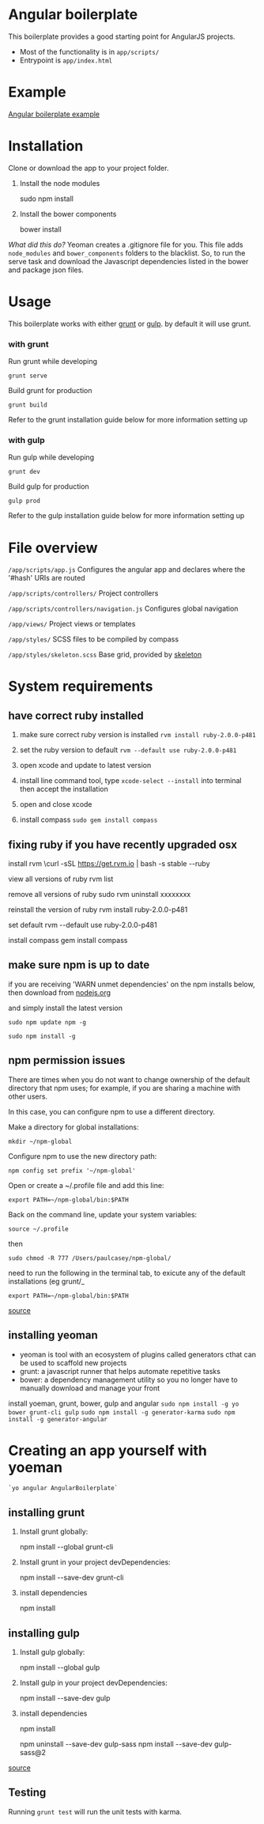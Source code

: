 Angular boilerplate
===================

This boilerplate provides a good starting point for AngularJS projects.

* Most of the functionality is in `app/scripts/`
* Entrypoint is `app/index.html`

Example
=======

[Angular boilerplate example](http://paulcasey.net/clients/personal/angular-boilerplate/angular/dist/index.html)

Installation
============

Clone or download the app to your project folder.

1. Install the node modules

	sudo npm install

2. Install the bower components

	bower install

*What did this do?*
Yeoman creates a .gitignore file for you. This file adds `node_modules` and `bower_components` folders to the blacklist. So, to run the serve task and download the Javascript dependencies listed in the bower and package json files.

Usage
=====

This boilerplate works with either [grunt](http://gruntjs.com/) or [gulp](http://gulpjs.com/). by default it will use grunt.

### with grunt

Run grunt while developing

	grunt serve

Build grunt for production

	grunt build

Refer to the grunt installation guide below for more information setting up

### with gulp

Run gulp while developing

	grunt dev

Build gulp for production

	gulp prod

Refer to the gulp installation guide below for more information setting up


File overview
===============

`/app/scripts/app.js`
Configures the angular app and declares where the '#hash' URIs are routed

`/app/scripts/controllers/`
Project controllers

`/app/scripts/controllers/navigation.js`
Configures global navigation

`/app/views/`
Project views or templates

`/app/styles/`
SCSS files to be compiled by compass

`/app/styles/skeleton.scss`
Base grid, provided by [skeleton](http://getskeleton.com)


System requirements
===================

## have correct ruby installed

1. make sure correct ruby version is installed `rvm install ruby-2.0.0-p481`

2. set the ruby version to default `rvm --default use ruby-2.0.0-p481`

3. open xcode and update to latest version

4. install line command tool, type `xcode-select --install` into terminal then accept the installation

5. open and close xcode

6. install compass `sudo gem install compass`

## fixing ruby if you have recently upgraded osx

install rvm
   \curl -sSL https://get.rvm.io | bash -s stable --ruby

view all versions of ruby
   rvm list

remove all versions of ruby
   sudo rvm uninstall xxxxxxxx

reinstall the version of ruby
   rvm install ruby-2.0.0-p481

set default
    rvm --default use ruby-2.0.0-p481

install compass
   gem install compass 

## make sure npm is up to date
if you are receiving 'WARN unmet dependencies' on the npm installs below, then download from [nodejs.org](https://nodejs.org/en/)

and simply install the latest version

	sudo npm update npm -g

	sudo npm install -g


## npm permission issues

There are times when you do not want to change ownership of the default directory that npm uses; for example, if you are sharing a machine with other users.

In this case, you can configure npm to use a different directory.

Make a directory for global installations:

	mkdir ~/npm-global

Configure npm to use the new directory path:

	npm config set prefix '~/npm-global'

Open or create a ~/.profile file and add this line:

	export PATH=~/npm-global/bin:$PATH

Back on the command line, update your system variables:

	source ~/.profile

then 

	sudo chmod -R 777 /Users/paulcasey/npm-global/


need to run the following in the terminal tab, to exicute any of the default installations (eg grunt/_

	export PATH=~/npm-global/bin:$PATH

[source](https://docs.npmjs.com/getting-started/fixing-npm-permissions)


## installing yeoman
- yeoman is tool with an ecosystem of plugins called generators cthat can be used to scaffold new projects
- grunt: a javascript runner that helps automate repetitive tasks 
- bower: a dependency management utility so you no longer have to manually download and manage your front 

install yoeman, grunt, bower, gulp and angular
	`sudo npm install -g yo bower grunt-cli gulp`
	`sudo npm install -g generator-karma`
	`sudo npm install -g generator-angular`

Creating an app yourself with yoeman
====================================

	`yo angular AngularBoilerplate`


## installing grunt

1. Install grunt globally:

	npm install --global grunt-cli

2. Install grunt in your project devDependencies:

	npm install --save-dev grunt-cli

3. install dependencies

	npm install


## installing gulp

1. Install gulp globally:

	npm install --global gulp

2. Install gulp in your project devDependencies:

	npm install --save-dev gulp

3. install dependencies

	npm install

	npm uninstall --save-dev gulp-sass
	npm install --save-dev gulp-sass@2

[source](https://github.com/jakemmarsh/angularjs-gulp-browserify-boilerplate)
	

## Testing

Running `grunt test` will run the unit tests with karma.
